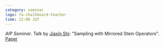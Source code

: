 ```yaml
---
category: seminar
logo: fa-chalkboard-teacher
time: 12:00 JST
---
```


*AIP Seminar*. Talk by [Jiaxin Shi](http://jiaxins.io): "Sampling with
Mirrored Stein Operators". [Paper](https://arxiv.org/abs/2106.12506)

